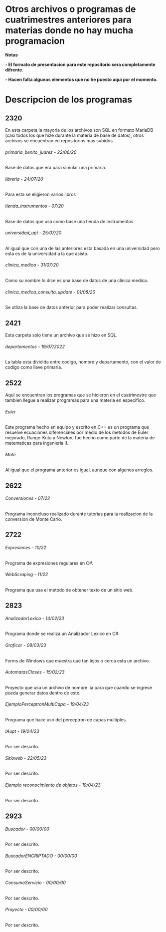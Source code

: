 # Otros archivos o programas de cuatrimestres anteriores para materias donde no hay mucha programacion

<!----Notas---->
**Notas**

**- El formato de presentacion para este repositorio sera completamente difrente.**

**- Hacen falta algunos elementos que no he puesto aqui por el momento.**
<!----Separador de las notas---->

<!----Directorio con descripcion de los programas---->
# Descripcion de los programas
## 2320
En esta carpeta la mayoria de los archivos son SQL en formato MariaDB (casi todos los que hize durante la materia de base de datos), otros archivos se encuentran en repositorios mas subidos.

###### primaria_benito_juarez - 22/06/20
Base de datos que era para simular una primaria.

<!----Separador---->

###### libreria - 24/07/20
Para esta se eligieron varios libros

<!----Separador---->

###### tienda_instrumentos - 07/20
Base de datos que usa como base una tienda de instrumentos

<!----Separador---->

###### universidad_upt - 25/07/20
Al igual que con una de las anteriores esta basada en una universidad pero esta es de la universidad a la que asisto.

<!----Separador---->

###### clinica_medica - 31/07/20
Como su nombre lo dice es una base de datos de una clinica medica.

<!----Separador---->

###### clinica_medica_consulta_update - 01/08/20
Se utliza la base de datos anterior para poder realizar consultas.

<!----Separador---->

## 2421
Esta carpeta solo tiene un archivo que se hizo en SQL.

###### departamentos - 19/07/2022
La tabla esta dividida entre codigo, nombre y departamento, con el valor de codigo como llave primaria.

<!----Separador---->

## 2522
Aqui se encuentran los programas que se hicieron en el cuatrimestre que tambien llegue a realizar programas para una materia en especifico.

###### Euler
Este programa hecho en equipo y escrito en C++ es un programa que resuelve ecuaciones diferenciales por medio de los metodos de Euler mejorado, Runge-Kuta y Newton, fue hecho como parte de la materia de matematicas para ingenieria II.

<!----Separador---->

###### Mate
Al igual que el programa anterior es igual, aunque con algunos arreglos.

## 2622
###### Conversiones - 07/22
Programa inconcluso realizado durante tutorias para la realizacion de la conversion de Monte Carlo.

<!----Separador---->

## 2722
###### Expresiones - 10/22
Programa de expresiones regulares en C#.

<!----Separador---->

###### WebScraping - 11/22
Programa que usa el metodo de obtener texto de un sitio web.

<!----Separador---->

## 2823
###### AnalizadorLexico - 14/02/23
Programa donde se realiza un Analizador Lexico en C#.

<!----Separador---->

###### Graficar - 08/03/23
Forms de Windows que muestra que tan lejos o cerca esta un archivo.

<!----Separador---->

###### AutomatasClases - 15/02/23
Proyecto que usa un archivo de nombre .ia para que cuando se ingrese pueda generar datos dentro de este.

<!----Separador---->

###### EjemploPerceptronMultiCapa - 19/04/23
Programa que hace uso del perceptron de capas multiples.

<!----Separador---->

###### IAupt - 19/04/23
Por ser descrito.

<!----Separador---->

###### Sitioweb - 22/05/23
Por ser descrito.

<!----Separador---->

###### Ejemplo reconocimiento de objetos - 19/04/23
Por ser descrito.

<!----Separador---->

## 2923
###### Buscador - 00/00/00
Por ser descrito.

<!----Separador---->

###### BuscadorENCRIPTADO - 00/00/00
Por ser descrito.

<!----Separador---->

###### ConsumoServicio - 00/00/00
Por ser descrito.

<!----Separador---->

###### Proyecto - 00/00/00
Por ser descrito.

<!----Separador del directorio con descripcion de los programas---->